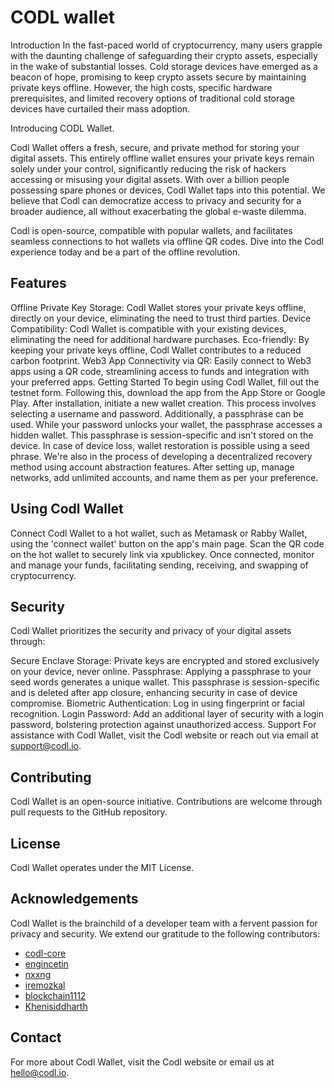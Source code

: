 # CODL wallet

Introduction
In the fast-paced world of cryptocurrency, many users grapple with the daunting challenge of safeguarding their crypto assets, especially in the wake of substantial losses. Cold storage devices have emerged as a beacon of hope, promising to keep crypto assets secure by maintaining private keys offline. However, the high costs, specific hardware prerequisites, and limited recovery options of traditional cold storage devices have curtailed their mass adoption.

Introducing CODL Wallet.

Codl Wallet offers a fresh, secure, and private method for storing your digital assets. This entirely offline wallet ensures your private keys remain solely under your control, significantly reducing the risk of hackers accessing or misusing your digital assets. With over a billion people possessing spare phones or devices, Codl Wallet taps into this potential. We believe that Codl can democratize access to privacy and security for a broader audience, all without exacerbating the global e-waste dilemma.

Codl is open-source, compatible with popular wallets, and facilitates seamless connections to hot wallets via offline QR codes. Dive into the Codl experience today and be a part of the offline revolution.

## Features

Offline Private Key Storage: Codl Wallet stores your private keys offline, directly on your device, eliminating the need to trust third parties.
Device Compatibility: Codl Wallet is compatible with your existing devices, eliminating the need for additional hardware purchases.
Eco-friendly: By keeping your private keys offline, Codl Wallet contributes to a reduced carbon footprint.
Web3 App Connectivity via QR: Easily connect to Web3 apps using a QR code, streamlining access to funds and integration with your preferred apps.
Getting Started
To begin using Codl Wallet, fill out the testnet form. Following this, download the app from the App Store or Google Play. After installation, initiate a new wallet creation. This process involves selecting a username and password. Additionally, a passphrase can be used. While your password unlocks your wallet, the passphrase accesses a hidden wallet. This passphrase is session-specific and isn't stored on the device. In case of device loss, wallet restoration is possible using a seed phrase. We're also in the process of developing a decentralized recovery method using account abstraction features. After setting up, manage networks, add unlimited accounts, and name them as per your preference.

## Using Codl Wallet
Connect Codl Wallet to a hot wallet, such as Metamask or Rabby Wallet, using the 'connect wallet' button on the app's main page. Scan the QR code on the hot wallet to securely link via xpublickey. Once connected, monitor and manage your funds, facilitating sending, receiving, and swapping of cryptocurrency.

## Security
Codl Wallet prioritizes the security and privacy of your digital assets through:

Secure Enclave Storage: Private keys are encrypted and stored exclusively on your device, never online.
Passphrase: Applying a passphrase to your seed words generates a unique wallet. This passphrase is session-specific and is deleted after app closure, enhancing security in case of device compromise.
Biometric Authentication: Log in using fingerprint or facial recognition.
Login Password: Add an additional layer of security with a login password, bolstering protection against unauthorized access.
Support
For assistance with Codl Wallet, visit the Codl website or reach out via email at support@codl.io.

## Contributing
Codl Wallet is an open-source initiative. Contributions are welcome through pull requests to the GitHub repository.

## License
Codl Wallet operates under the MIT License.

## Acknowledgements
Codl Wallet is the brainchild of a developer team with a fervent passion for privacy and security. We extend our gratitude to the following contributors:

- [codl-core](https://github.com/codl-core)
-  [engincetin](https://github.com/engincetin)
- [nxxng](https://github.com/nxxng)
- [iremozkal](https://github.com/iremozkal)
- [blockchain1112](https://github.com/blockchain1112)
- [Khenisiddharth](https://github.com/Khenisiddharth)
    
## Contact
For more about Codl Wallet, visit the Codl website or email us at hello@codl.io.

